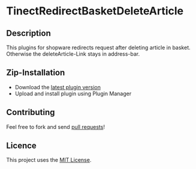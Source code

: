# TinectRedirectBasketDeleteArticle

## Description

This plugins for shopware redirects request after deleting article in basket. Otherwise the deleteArticle-Link stays in address-bar.


## Zip-Installation

* Download the [latest plugin version](https://github.com/tinect/TinectRedirectBasketDeleteArticle/releases/latest/)
* Upload and install plugin using Plugin Manager

## Contributing

Feel free to fork and send [pull requests](https://github.com/tinect/TinectRedirectBasketDeleteArticle)!


## Licence

This project uses the [MIT License](LICENCE.md).
